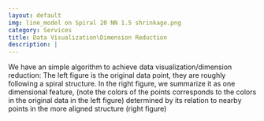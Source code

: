```yaml
---
layout: default
img: line_model on Spiral 20 NN 1.5 shrinkage.png
category: Services
title: Data Visualization\Dimension Reduction
description: |
---
```

  We have an simple algorithm to achieve data visualization/dimension reduction: 
  The left figure is the original data point, they are roughly following a spiral structure.
  In the right figure, we summarize it as one dimensional feature, (note the colors of the points
  corresponds to the colors in the original data in the left figure)
  determined by its relation to nearby points in the more aligned structure (right figure)
